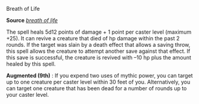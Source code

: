 Breath of Life

**Source** [_breath of life_](spells/breathOfLife#_breath-of-life)

The spell heals 5d12 points of damage + 1 point per caster level (maximum +25). It can revive a creature that died of hp damage within the past 2 rounds. If the target was slain by a death effect that allows a saving throw, this spell allows the creature to attempt another save against that effect. If this save is successful, the creature is revived with –10 hp plus the amount healed by this spell.

**Augmented (9th)** : If you expend two uses of mythic power, you can target up to one creature per caster level within 30 feet of you. Alternatively, you can target one creature that has been dead for a number of rounds up to your caster level.

